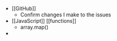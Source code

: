 - [[GitHub]]
	- Confirm changes I make to the issues
- [[JavaScript]] [[functions]]
	- array.map()
-